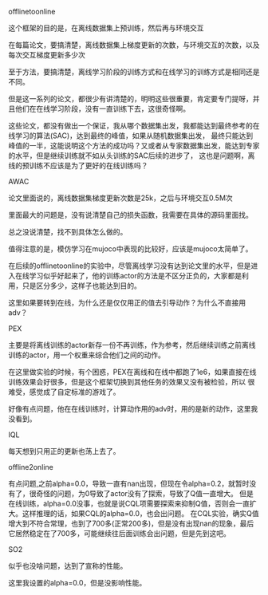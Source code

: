
offlinetoonline

这个框架的目的是，在离线数据集上预训练，然后再与环境交互

在每篇论文，要搞清楚，离线数据集上梯度更新的次数，与环境交互的次数，以及每次交互梯度更新多少次

至于方法，要搞清楚，离线学习阶段的训练方式和在线学习的训练方式是相同还是不同。


但是这一系列的论文，都很少有讲清楚的，明明这些很重要，肯定要专门提呀，并且他们在在线学习阶段，没有一直训练下去，这很奇怪啊。

这些论文，都没有做出一个保证，我从哪个数据集出发，我都能达到最终参考的在线学习的算法(SAC)，达到最终的峰值，如果从随机数据集出发，
最终只能达到峰值的一半，这能说明这个方法的成功吗？又或者从专家数据集出发，能达到专家的水平，但是继续训练就不如从头训练的SAC后续的进步了，
这也是问题啊，离线的预训练不应该是为了更好的在线训练吗？


AWAC

论文里面说的，离线数据集梯度更新次数是25k，之后与环境交互0.5M次

里面最大的问题是，没有说清楚自己的损失函数，我需要在具体的源码里面找。

总之没说清楚，找不到具体怎么做的。

值得注意的是，模仿学习在mujoco中表现的比较好，应该是mujoco太简单了。

在后续的offlinetoonline的实验中，尽管离线学习没有达到论文里的水平，但是进入在线学习似乎好起来了，他的训练actor的方法是不区分正负的，大家都是利用，只是区分多少，这样子也能达到目的。

这里如果要转到在线，为什么还是仅仅用正的值去引导动作？为什么不直接用adv？


PEX

主要是将离线训练的actor新存一份不再训练，作为参考，然后继续训练之前离线训练的actor，用一个权重来综合他们之间的动作。

在这里做实验的时候，有个困惑，PEX在离线和在线中都跑了1e6，如果直接在线训练效果会好很多，但是这个框架切换到其他任务的效果又没有被检验，所以
很难受，感觉成了自定标准的游戏了。

好像有点问题，他在在线训练时，计算动作用的adv时，用的是新的动作，这里我没看到。


IQL

每天想到只用正的更新也荡上去了。



offline2online

有点问题,之前alpha=0.0，导致一直有nan出现，但现在令alpha=0.2，就暂时没有了，很奇怪的问题，为0导致了actor没有了探索，导致了Q值一直增大。
但是在线训练，alpha=0.0没事，也就是说CQL项需要探索来抑制Q值，否则会一直扩大。这样推理的话，如果CQL的alpha=0.0，也会出问题。
在CQL实验，确实Q值增大到不符合常理，也到了700多(正常200多)，但是没有出现nan的现象，最后它居然稳定在了700多，可能继续往后面训练会出问题，但是先到这吧。



SO2

似乎也没啥问题，达到了宣称的性能。

这里我设置的alpha=0.0，但是没影响性能。

